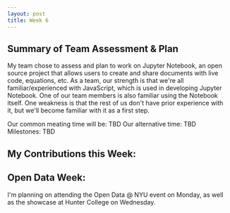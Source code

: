 ```yaml
---
layout: post
title: Week 6
---
```


## Summary of Team Assessment & Plan
My team chose to assess and plan to work on Jupyter Notebook, an open source project that allows users to create and share documents with live code, equations, etc. As a team, our strength is that we're all familiar/experienced with JavaScript, which is used in developing Jupyter Notebook. One of our team members is also familiar using the Notebook itself. One weakness is that the rest of us don't have prior experience with it, but we'll become familiar with it as a first step.

Our common meating time will be: TBD
Our alternative time: TBD
Milestones: TBD


## My Contributions this Week:

## Open Data Week:
I'm planning on attending the Open Data @ NYU event on Monday, as well as the showcase at Hunter College on Wednesday.
